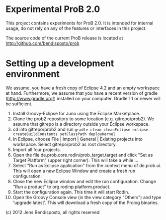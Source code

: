 # Experimental ProB 2.0

This project contains experiments for ProB 2.0.
It is intended for internal usage, do not rely on any of the features or interfaces in this project. 

The source code of the current ProB release is located at http://github.com/bendisposto/prob

# Setting up a development environment

We assume, you have a fresh copy of Eclipse 4.2 and an empty workspace at hand. Furthermore, we assume that you have a recent version of gradle (http://www.gradle.org/) installed on your computer. Gradle 1.1 or newer will be sufficient.

1. Install Groovy-Eclipse for Juno using the Eclipse Marketplace.
2. Clone the prob2 repository to some location (e.g. gitrepo/prob2). 
   We assume that gitrepo is a directory outside your Eclipse workspace. 
3. cd into gitrepo/prob2 and run `gradle clean cleanEclipse eclipse createBuildConstants setClassPath deployKernel`
4. In Eclipse, choose File | Import | General | Existing projects into workspace. Select gitrepo/prob2 as root directory. 
5. Import all four projects.
6. Open the file de.prob.core.rodin/prob_target.target and click "Set as Target Platform" (upper right corner). 
   This will take a while ...
7. Select "Run as Eclipse application" from the context menu of de.prob.ui. This will open a new Eclipse Window and create a fresh run configuration.
8. Close the new Eclipse window and edit the run configuration. Change "Run a product" to org.rodinp.platform.product.
9. Start the configuration again. This time it will start Rodin.
10. Open the Groovy Console view (in the view category "Others") and type 'upgrade latest'. This will download a fresh copy of the Prolog binaries.

  
(c) 2012 Jens Bendisposto, all rights reserved